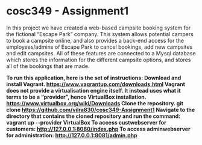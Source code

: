 # cosc349 - Assignment1

In this project we have created a web-based campsite booking system for the fictional “Escape Park” company. This system allows potential campers to book a campsite online, and also provides a back-end access for the employees/admins of Escape Park to cancel bookings, add new campsites and edit campsites. All of these features are connected to a Mysql database which stores the information for the different campsite options, and stores all of the bookings that are made. 

<b> To run this application, here is the set of instructions:
Download and install Vagrant.
https://www.vagrantup.com/downloads.html
Vagrant does not provide a virtualisation engine itself. It instead uses what it terms to be a “provider”, hence VirtualBox installation. 
https://www.virtualbox.org/wiki/Downloads
Clone the repository.
git clone https://github.com/vilra830/cosc349-Assignment1
Navigate to the directory that contains the cloned repository and run the command:
vagrant up --provider VirtualBox
To access custwebserver for customers:
http://127.0.0.1:8080/index.php
To access adminwebserver for administration:
http://127.0.0.1:8081/admin.php
